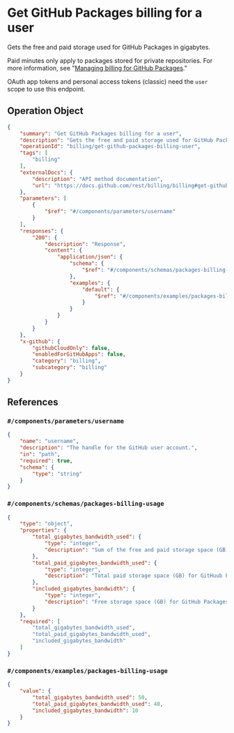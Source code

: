 # Get GitHub Packages billing for a user

Gets the free and paid storage used for GitHub Packages in gigabytes.

Paid minutes only apply to packages stored for private repositories. For more information, see "[Managing billing for GitHub Packages](https://docs.github.com/github/setting-up-and-managing-billing-and-payments-on-github/managing-billing-for-github-packages)."

OAuth app tokens and personal access tokens (classic) need the `user` scope to use this endpoint.

## Operation Object

```json
{
    "summary": "Get GitHub Packages billing for a user",
    "description": "Gets the free and paid storage used for GitHub Packages in gigabytes.\n\nPaid minutes only apply to packages stored for private repositories. For more information, see \"[Managing billing for GitHub Packages](https://docs.github.com/github/setting-up-and-managing-billing-and-payments-on-github/managing-billing-for-github-packages).\"\n\nOAuth app tokens and personal access tokens (classic) need the `user` scope to use this endpoint.",
    "operationId": "billing/get-github-packages-billing-user",
    "tags": [
        "billing"
    ],
    "externalDocs": {
        "description": "API method documentation",
        "url": "https://docs.github.com/rest/billing/billing#get-github-packages-billing-for-a-user"
    },
    "parameters": [
        {
            "$ref": "#/components/parameters/username"
        }
    ],
    "responses": {
        "200": {
            "description": "Response",
            "content": {
                "application/json": {
                    "schema": {
                        "$ref": "#/components/schemas/packages-billing-usage"
                    },
                    "examples": {
                        "default": {
                            "$ref": "#/components/examples/packages-billing-usage"
                        }
                    }
                }
            }
        }
    },
    "x-github": {
        "githubCloudOnly": false,
        "enabledForGitHubApps": false,
        "category": "billing",
        "subcategory": "billing"
    }
}
```

## References

### `#/components/parameters/username`

```json
{
    "name": "username",
    "description": "The handle for the GitHub user account.",
    "in": "path",
    "required": true,
    "schema": {
        "type": "string"
    }
}
```

### `#/components/schemas/packages-billing-usage`

```json
{
    "type": "object",
    "properties": {
        "total_gigabytes_bandwidth_used": {
            "type": "integer",
            "description": "Sum of the free and paid storage space (GB) for GitHuub Packages."
        },
        "total_paid_gigabytes_bandwidth_used": {
            "type": "integer",
            "description": "Total paid storage space (GB) for GitHuub Packages."
        },
        "included_gigabytes_bandwidth": {
            "type": "integer",
            "description": "Free storage space (GB) for GitHub Packages."
        }
    },
    "required": [
        "total_gigabytes_bandwidth_used",
        "total_paid_gigabytes_bandwidth_used",
        "included_gigabytes_bandwidth"
    ]
}
```

### `#/components/examples/packages-billing-usage`

```json
{
    "value": {
        "total_gigabytes_bandwidth_used": 50,
        "total_paid_gigabytes_bandwidth_used": 40,
        "included_gigabytes_bandwidth": 10
    }
}
```